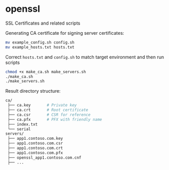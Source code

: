 # openssl
SSL Certificates and related scripts

Generating CA certificate for signing server certificates:

```bash
mv example_config.sh config.sh
mv example_hosts.txt hosts.txt
```

Correct `hosts.txt` and `config.sh` to match target environment and then run scripts

```bash
chmod +x make_ca.sh make_servers.sh
./make_ca.sh
./make_servers.sh
```

Result directory structure:

```bash
ca/
 ├── ca.key       # Private key
 ├── ca.crt       # Root certificate
 ├── ca.csr       # CSR for reference
 ├── ca.pfx       # PFX with friendly name
 ├── index.txt
 └── serial
servers/
 ├── app1.contoso.com.key
 ├── app1.contoso.com.csr
 ├── app1.contoso.com.crt
 ├── app1.contoso.com.pfx
 ├── openssl_app1.contoso.com.cnf
 ├── ...
```